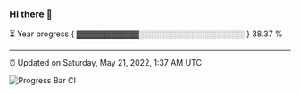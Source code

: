 ### Hi there 👋

⏳ Year progress { ▓▓▓▓▓▓▓▓▓▓▓░░░░░░░░░░░░░░░░░░░ } 38.37 %

---

⏰ Updated on Saturday, May 21, 2022, 1:37 AM UTC

![Progress Bar CI](https://github.com/arthurbuhl/arthurbuhl/workflows/Progress%20Bar%20CI/badge.svg)
